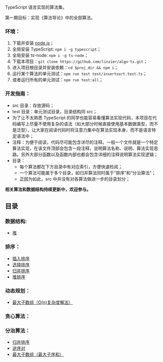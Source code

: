 TypeScript 语言实现的算法集。

第一期目标：实现《算法导论》中的全部算法。

### 环境：
1. 下载并安装 [node.js](https://nodejs.org/en/download/)；
2. 全局安装 TypeScript: `npm i -g typescript`；
3. 全局安装 ts-node: `npm i -g ts-node`；
4. 下载本项目：`git clone https://github.com/linzier/algo-ts.git`；
5. 进入项目根目录并安装依赖：`cd $proj_dir && npm i`；
6. 运行某个算法的单元测试：`npm run test test/insertsort.test.ts`；
7. 或者运行所有的单元测试：`npm run test:all`；

### 开发指南：
- src 目录：存放源码；
- test 目录：单元测试目录，目录结构同 src；
- 为了让不太熟悉 TypeScript 的同学也能容易看懂算法实现代码，本项目在代码编写上尽量不使用复杂的语法（如大部分时候直接使用基本数据类型，而不是泛型），让大家在阅读代码时将注意力集中在算法实现本身，而不是语言特定语法中；
- 注释：为便于阅读，代码尽可能包含详尽的注释。一般一个文件就是一个特定算法实现，在该文件顶部会包含一段注释，说明算法名称、说明、算法实现思路。另外大部分函数以及函数内部也都会包含详细的注释说明算法实现逻辑；
- 目录：
  - 每个算法都在下方目录中有对应索引，方便快速检阅；
  - 一个算法可能属于多个目录，如归并算法同时属于“排序”和“分治算法”；
  - 正因为如此，src 中并没有对各算法做进一步的目录划分；

**相关算法和数据结构持续更新中，欢迎参与。**

目录
------

### 数据结构:
- [堆](./src/heap.ts)

### 排序：
- [插入排序](./src/insert-sort.ts)
- [选择排序](./src/select-sort.ts)
- [归并排序](./src/merge-sort.ts)
- [堆排序](./src/heap-sort.ts)

### 动态规划：
- [最大子数组（O(n)复杂度解法）](./src/maximum-subarray2.ts)

### 贪心算法：

### 分治算法：
- [归并排序](./src/merge-sort.ts)
- [逆序对](./src/inversion-pair.ts)
- [最大子数组（最大子序和）](./src/maximum-subarray1.ts)
